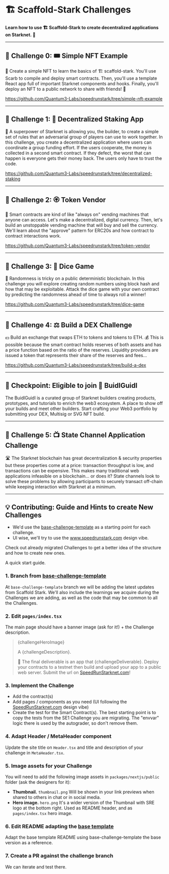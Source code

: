 # 🏗 Scaffold-Stark Challenges

**Learn how to use 🏗 Scaffold-Stark to create decentralized applications on Starknet. 🚀**

---

## 🚩 Challenge 0: 🎟 Simple NFT Example

🎫 Create a simple NFT to learn the basics of 🏗 scaffold-stark. You'll use Scarb to compile and deploy smart contracts. Then, you'll use a template React app full of important Starknet components and hooks. Finally, you'll deploy an NFT to a public network to share with friends! 🚀

https://github.com/Quantum3-Labs/speedrunstark/tree/simple-nft-example

---

## 🚩 Challenge 1: 🔏 Decentralized Staking App

🦸 A superpower of Starknet is allowing you, the builder, to create a simple set of rules that an adversarial group of players can use to work together. In this challenge, you create a decentralized application where users can coordinate a group funding effort. If the users cooperate, the money is collected in a second smart contract. If they defect, the worst that can happen is everyone gets their money back. The users only have to trust the code.

https://github.com/Quantum3-Labs/speedrunstark/tree/decentralized-staking

---

## 🚩 Challenge 2: 🏵 Token Vendor

🤖 Smart contracts are kind of like "always on" vending machines that anyone can access. Let's make a decentralized, digital currency. Then, let's build an unstoppable vending machine that will buy and sell the currency. We'll learn about the "approve" pattern for ERC20s and how contract to contract interactions work.

https://github.com/Quantum3-Labs/speedrunstark/tree/token-vendor

---

## 🚩 Challenge 3: 🎲 Dice Game

🎰 Randomness is tricky on a public deterministic blockchain. In this challenge you will explore creating random numbers using block hash and how that may be exploitable. Attack the dice game with your own contract by predicting the randomness ahead of time to always roll a winner!

https://github.com/Quantum3-Labs/speedrunstark/tree/dice-game

---

## 🚩 Challenge 4: ⚖️ Build a DEX Challenge

💵 Build an exchange that swaps ETH to tokens and tokens to ETH. 💰 This is possible because the smart contract holds reserves of both assets and has a price function based on the ratio of the reserves. Liquidity providers are issued a token that represents their share of the reserves and fees...

https://github.com/Quantum3-Labs/speedrunstark/tree/build-a-dex

---

## 🎉 Checkpoint: Eligible to join 🏰️ BuidlGuidl

The BuidlGuidl is a curated group of Starknet builders creating products, prototypes, and tutorials to enrich the web3 ecosystem. A place to show off your builds and meet other builders. Start crafting your Web3 portfolio by submitting your DEX, Multisig or SVG NFT build.

---

## 🚩 Challenge 5: 📺 State Channel Application Challenge

🛣️ The Starknet blockchain has great decentralization & security properties but these properties come at a price: transaction throughput is low, and transactions can be expensive. This makes many traditional web applications infeasible on a blockchain... or does it? State channels look to solve these problems by allowing participants to securely transact off-chain while keeping interaction with Starknet at a minimum.

---

## 💡 Contributing: Guide and Hints to create New Challenges

- We'd use the [base-challenge-template](https://github.com/Quantum3-Labs/speedrunstark/tree/challenge-base) as a starting point for each challenge.
- UI wise, we'll try to use the www.speedrunstark.com design vibe.

Check out already migrated Challenges to get a better idea of the structure and how to create new ones.

A quick start guide.

### 1. Branch from [base-challenge-template](https://github.com/Quantum3-Labs/speedrunstark/tree/challenge-base)

At `base-challenge-template` branch we will be adding the latest updates from Scaffold Stark. We'll also include the learnings we acquire during the Challenges we are adding, as well as the code that may be common to all the Challenges.

### 2. Edit `pages/index.tsx`

The main page should have a banner image (ask for it!) + the Challenge description.

> {challengeHeroImage}
>
> A {challengeDescription}.
>
> 🌟 The final deliverable is an app that {challengeDeliverable}.
> Deploy your contracts to a testnet then build and upload your app to a public web server. Submit the url on [SpeedRunStarknet.com](https://www.speedrunstark.com/)!

### 3. Implement the Challenge

- Add the contract(s)
- Add pages / components as you need (UI following the [SpeedRunStarknet.com](https://www.speedrunstark.com/) design vibe)
- Create the test for the Smart Contract(s). The best starting point is to copy the tests from the SE1 Challenge you are migrating. The "envvar" logic there is used by the autograder, so don't remove them.

### 4. Adapt Header / MetaHeader component

Update the site title on `Header.tsx` and title and description of your challenge in `MetaHeader.tsx`.

### 5. Image assets for your Challenge

You will need to add the following image assets in `packages/nextjs/public` folder (ask the designers for it):

- **Thumbnail.** `thumbnail.png`
  Will be shown in your link previews when shared to others in chat or in social media.
- **Hero image.** `hero.png`
  It's a wider version of the Thumbnail with SRE logo at the bottom right. Used as README header, and as `pages/index.tsx` hero image.

### 6. Edit README adapting the [base template](https://github.com/Quantum3-Labs/speedrunstark/blob/challenge-base/README.md)

Adapt the base template README using base-challenge-template the base version as a reference.

### 7. Create a PR against the challenge branch

We can iterate and test there.